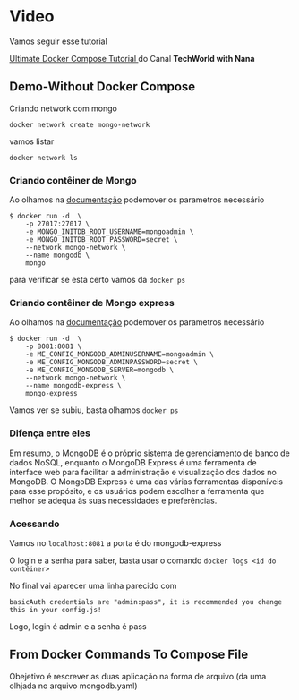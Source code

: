 # Video

Vamos seguir esse tutorial 

[Ultimate Docker Compose Tutorial ](https://www.youtube.com/watch?v=SXwC9fSwct8&t=2048s) do Canal **TechWorld with Nana**

## Demo-Without Docker Compose 


Criando network com mongo
~~~ 
docker network create mongo-network
~~~ 

vamos listar
~~~ 
docker network ls
~~~
### Criando contêiner de Mongo
Ao olhamos na  [documentação](https://hub.docker.com/_/mongo)
 podemover os parametros necessário 

~~~ 
$ docker run -d  \
    -p 27017:27017 \
	-e MONGO_INITDB_ROOT_USERNAME=mongoadmin \
	-e MONGO_INITDB_ROOT_PASSWORD=secret \
    --network mongo-network \
    --name mongodb \
	mongo
~~~
para verificar se esta certo vamos da `docker ps`


### Criando contêiner de Mongo express
Ao olhamos na  [documentação](https://hub.docker.com/_/mongo-express)
 podemover os parametros necessário 
~~~ 
$ docker run -d  \
    -p 8081:8081 \
    -e ME_CONFIG_MONGODB_ADMINUSERNAME=mongoadmin \
    -e ME_CONFIG_MONGODB_ADMINPASSWORD=secret \
    -e ME_CONFIG_MONGODB_SERVER=mongodb \
    --network mongo-network \
    --name mongodb-express \
    mongo-express
~~~

Vamos ver se subiu, basta olhamos `docker ps`

### Difença entre eles

Em resumo, o MongoDB é o próprio sistema de gerenciamento de banco de dados NoSQL, enquanto o MongoDB Express é uma ferramenta de interface web para facilitar a administração e visualização dos dados no MongoDB. O MongoDB Express é uma das várias ferramentas disponíveis para esse propósito, e os usuários podem escolher a ferramenta que melhor se adequa às suas necessidades e preferências.

### Acessando 

Vamos no `localhost:8081` a porta é do mongodb-express

O login e a senha para saber, basta usar o comando `docker logs <id do contêiner>`

No final vai aparecer uma linha parecido com 

~~~ 
basicAuth credentials are "admin:pass", it is recommended you change this in your config.js!
~~~

Logo, login é admin e a senha é pass


##  From Docker Commands To Compose File

Obejetivo é rescrever as duas aplicação na forma de arquivo (da uma olhjada no arquivo mongodb.yaml)

